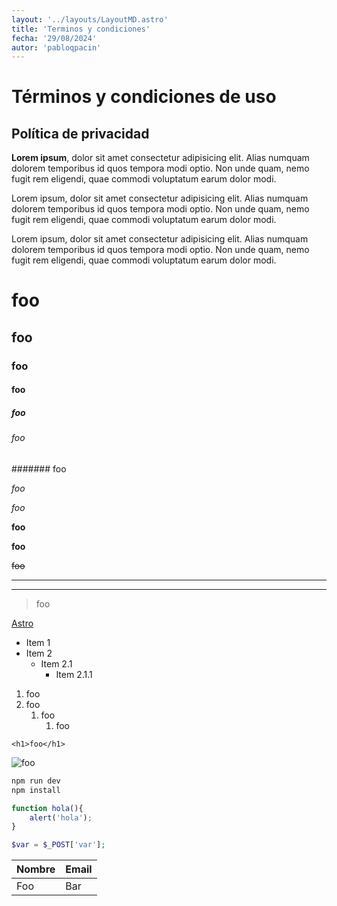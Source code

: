 ```yaml
---
layout: '../layouts/LayoutMD.astro'
title: 'Terminos y condiciones'
fecha: '29/08/2024'
autor: 'pabloqpacin'
---
```



# Términos y condiciones de uso

## Política de privacidad

**Lorem ipsum**, dolor sit amet consectetur adipisicing elit. Alias numquam dolorem temporibus id quos tempora modi optio. Non unde quam, nemo fugit rem eligendi, quae commodi voluptatum earum dolor modi.

Lorem ipsum, dolor sit amet consectetur adipisicing elit. Alias numquam dolorem temporibus id quos tempora modi optio. Non unde quam, nemo fugit rem eligendi, quae commodi voluptatum earum dolor modi.

Lorem ipsum, dolor sit amet consectetur adipisicing elit. Alias numquam dolorem temporibus id quos tempora modi optio. Non unde quam, nemo fugit rem eligendi, quae commodi voluptatum earum dolor modi.

<!-- Titulos -->

# foo
## foo
### foo
#### foo
##### foo
###### foo
####### foo

<!-- Cursivas -->

*foo*

_foo_

<!-- Negritas -->

**foo**

__foo__

<!-- Strikethrough -->

~~foo~~

<!-- Division -->

---

___

<!-- Blockquote -->

> foo

<!-- Links -->

[Astro](https://astro.build/)

<!-- UL -->

* Item 1
* Item 2
  * Item 2.1
    * Item 2.1.1

<!-- OL -->

1. foo
2. foo
   1. foo
      1. foo

<!-- HTML -->

`<h1>foo</h1>`

<!-- Imagenes -->

![foo](https://seeklogo.com/images/A/astro-icon-logo-44253BACEE-seeklogo.com.png)

<!-- Bloques de código -->

```bash
npm run dev
npm install
```
```js
function hola(){
    alert('hola');
}
```
```php
$var = $_POST['var'];
```

<!-- Tablas -->

| Nombre    | Email
| ---       | ---
| Foo       | Bar
